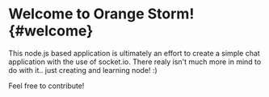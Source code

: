 Welcome to Orange Storm!	{#welcome}
=====================


This node.js based application is ultimately an effort to create a simple chat application with the use of socket.io. There realy isn't much more in mind to do with it.. just creating and learning node! :) 

Feel free to contribute! 